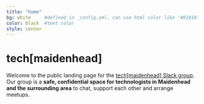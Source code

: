 ```yaml
---
title: "home"
bg: white     #defined in _config.yml, can use html color like '#010101'
color: black  #text color
style: center
---
```


# tech[maidenhead]

Welcome to the public landing page for the <a href="https://techmaidenhead.slack.com/">tech[maidenhead] Slack group</a>. Our group is a <strong>safe, confidential space for technologists in Maidenhead and the surrounding area</strong> to chat, support each other and arrange meetups.
